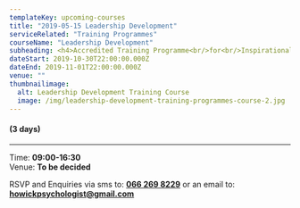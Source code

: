 ```yaml
---
templateKey: upcoming-courses
title: "2019-05-15 Leadership Development"
serviceRelated: "Training Programmes"
courseName: "Leadership Development"
subheading: <h4>Accredited Training Programme<br/>for<br/>Inspirational Leadership<br/><br/>SAQA US ID:120305<br/>8 credits at NQF 5</h4>
dateStart: 2019-10-30T22:00:00.000Z
dateEnd: 2019-11-01T22:00:00.000Z
venue: ""
thumbnailimage:
  alt: Leadership Development Training Course
  image: /img/leadership-development-training-programmes-course-2.jpg
---
```


#### (3 days)

---

Time: **09:00-16:30**  
Venue: **To be decided**

RSVP and Enquiries via sms to: **[066 269 8229](tel:+27662698229)** or an email to: **[howickpsychologist@gmail.com](mailto:howickpsychologist@gmail.com)**
